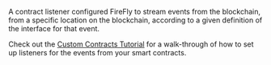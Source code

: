 A contract listener configured FireFly to stream events from the blockchain,
from a specific location on the blockchain, according to a given definition
of the interface for that event.

Check out the [Custom Contracts Tutorial](../tutorials/custom_contracts.md) for
a walk-through of how to set up listeners for the events from your smart contracts.
